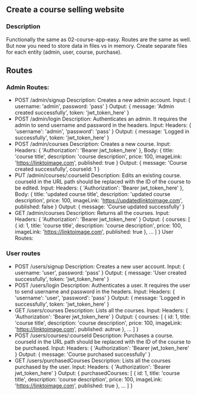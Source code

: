 ## Create a course selling website

### Description
Functionally the same as 02-course-app-easy. Routes are the same as well.
But now you need to store data in files vs in memory.
Create separate files for each entity (admin, user, course, purchase).

## Routes
### Admin Routes:
 - POST /admin/signup
   Description: Creates a new admin account.
   Input: { username: 'admin', password: 'pass' }
   Output: { message: 'Admin created successfully', token: 'jwt_token_here' }
 - POST /admin/login
   Description: Authenticates an admin. It requires the admin to send username and password in the headers.
   Input: Headers: { 'username': 'admin', 'password': 'pass' }
   Output: { message: 'Logged in successfully', token: 'jwt_token_here' }
 - POST /admin/courses
   Description: Creates a new course.
   Input: Headers: { 'Authorization': 'Bearer jwt_token_here' }, Body: { title: 'course title', description: 'course description', price: 100, imageLink: 'https://linktoimage.com', published: true }
   Output: { message: 'Course created successfully', courseId: 1 }
 - PUT /admin/courses/:courseId
   Description: Edits an existing course. courseId in the URL path should be replaced with the ID of the course to be edited.
   Input: Headers: { 'Authorization': 'Bearer jwt_token_here' }, Body: { title: 'updated course title', description: 'updated course description', price: 100, imageLink: 'https://updatedlinktoimage.com', published: false }
   Output: { message: 'Course updated successfully' }
 - GET /admin/courses
   Description: Returns all the courses.
   Input: Headers: { 'Authorization': 'Bearer jwt_token_here' }
   Output: { courses: [ { id: 1, title: 'course title', description: 'course description', price: 100, imageLink: 'https://linktoimage.com', published: true }, ... ] }
   User Routes:

### User routes
 - POST /users/signup
   Description: Creates a new user account.
   Input: { username: 'user', password: 'pass' }
   Output: { message: 'User created successfully', token: 'jwt_token_here' }
 - POST /users/login
   Description: Authenticates a user. It requires the user to send username and password in the headers.
   Input: Headers: { 'username': 'user', 'password': 'pass' }
   Output: { message: 'Logged in successfully', token: 'jwt_token_here' }
 - GET /users/courses
   Description: Lists all the courses.
   Input: Headers: { 'Authorization': 'Bearer jwt_token_here' }
   Output: { courses: [ { id: 1, title: 'course title', description: 'course description', price: 100, imageLink: 'https://linktoimage.com', published: autrue }, ... ] }
 - POST /users/courses/:courseId
   Description: Purchases a course. courseId in the URL path should be replaced with the ID of the course to be purchased.
   Input: Headers: { 'Authorization': 'Bearer jwt_token_here' }
   Output: { message: 'Course purchased successfully' }
 - GET /users/purchasedCourses
   Description: Lists all the courses purchased by the user.
   Input: Headers: { 'Authorization': 'Bearer jwt_token_here' }
   Output: { purchasedCourses: [ { id: 1, title: 'course title', description: 'course description', price: 100, imageLink: 'https://linktoimage.com', published: true }, ... ] }
 